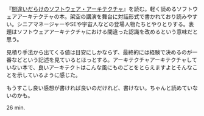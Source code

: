 『[間違いだらけのソフトウェア・アーキテクチャ](http://amazon.jp/o/ASIN/477414343X/bouzuya-22)』を読む。軽く読めるソフトウェアアーキテクチャの本。架空の講演を舞台に対話形式で書かれており読みやすい。シニアマネージャーやSEや宇宙人などの登場人物たちとやりとりする。表題はソフトウェアアーキテクチャにおける間違った認識を改めるという意味だと思う。

見積り手法から出てくる値は目安にしかならず、最終的には経験で決めるのが一番などという記述を見ているとほっとする。アーキテクチャアーキテクチャしていない本で、良いアーキテクトはこんな風にものごとをとらえますよとそんなことを示しているように感じた。

もうすこし良い感想が書ければ良いのだけれど、書けない。ちゃんと読めていないのかも。

26 min.
